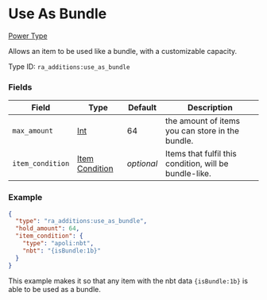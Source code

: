 # Use As Bundle
[Power Type](../power_types.md)

Allows an item to be used like a bundle, with a customizable capacity.

Type ID: `ra_additions:use_as_bundle`
### Fields
Field | Type | Default | Description
------|------|---------|-------------
`max_amount` | [Int](../data_types/int.md) | 64 | the amount of items you can store in the bundle.
`item_condition` | [Item Condition](../data_types/item_condition.md) | _optional_ | Items that fulfil this condition, will be bundle-like.

### Example
```json
{
  "type": "ra_additions:use_as_bundle",
  "hold_amount": 64,
  "item_condition": {
    "type": "apoli:nbt",
    "nbt": "{isBundle:1b}"
  }
}
```
This example makes it so that any item with the nbt data `{isBundle:1b}` is able to be used as a bundle.
